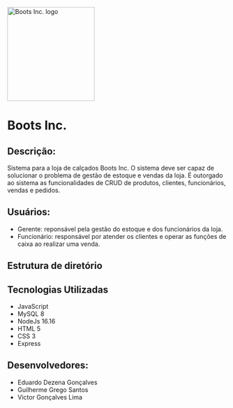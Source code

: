 <p>
    <img src="https://i.imgur.com/stJOzoT.png" alt="Boots Inc. logo" width="200" height="215">
</p>

# Boots Inc.

## **Descrição**:
Sistema para a loja de calçados Boots Inc. O sistema deve ser capaz de solucionar o problema de gestão de estoque e vendas da loja. É outorgado ao sistema as funcionalidades de CRUD de produtos, clientes, funcionários, vendas e pedidos.

## Usuários:

- Gerente: reponsável pela gestão do estoque e dos funcionários da loja.
- Funcionário: responsável por atender os clientes e operar as funções de caixa ao realizar uma venda. 

## **Estrutura de diretório**

## **Tecnologias Utilizadas**
- JavaScript
- MySQL 8
- NodeJs 16.16
- HTML 5
- CSS 3
- Express

## **Desenvolvedores:**
- Eduardo Dezena Gonçalves
- Guilherme Grego Santos
- Victor Gonçalves Lima